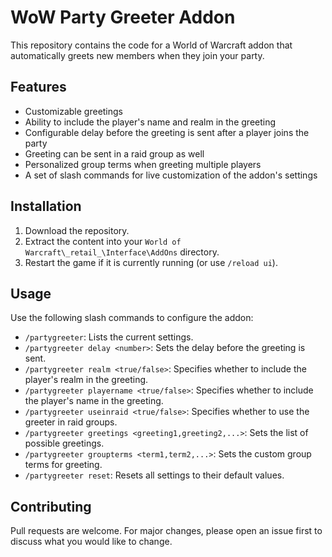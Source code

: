 # WoW Party Greeter Addon

This repository contains the code for a World of Warcraft addon that automatically greets new members when they join your party.

## Features

- Customizable greetings
- Ability to include the player's name and realm in the greeting
- Configurable delay before the greeting is sent after a player joins the party
- Greeting can be sent in a raid group as well
- Personalized group terms when greeting multiple players
- A set of slash commands for live customization of the addon's settings

## Installation

1. Download the repository.
2. Extract the content into your `World of Warcraft\_retail_\Interface\AddOns` directory.
3. Restart the game if it is currently running (or use `/reload ui`).

## Usage

Use the following slash commands to configure the addon:

- `/partygreeter`: Lists the current settings.
- `/partygreeter delay <number>`: Sets the delay before the greeting is sent.
- `/partygreeter realm <true/false>`: Specifies whether to include the player's realm in the greeting.
- `/partygreeter playername <true/false>`: Specifies whether to include the player's name in the greeting.
- `/partygreeter useinraid <true/false>`: Specifies whether to use the greeter in raid groups.
- `/partygreeter greetings <greeting1,greeting2,...>`: Sets the list of possible greetings.
- `/partygreeter groupterms <term1,term2,...>`: Sets the custom group terms for greeting.
- `/partygreeter reset`: Resets all settings to their default values.

## Contributing

Pull requests are welcome. For major changes, please open an issue first to discuss what you would like to change.
